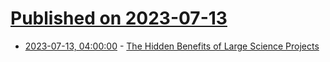 # [Published on 2023-07-13](index.md)

* [2023-07-13, 04:00:00](https://soylentnews.org/article.pl?sid=23/07/12/0252239&from=rss) - [The Hidden Benefits of Large Science Projects](https://soylentnews.org/article.pl?sid=23/07/12/0252239&from=rss)
